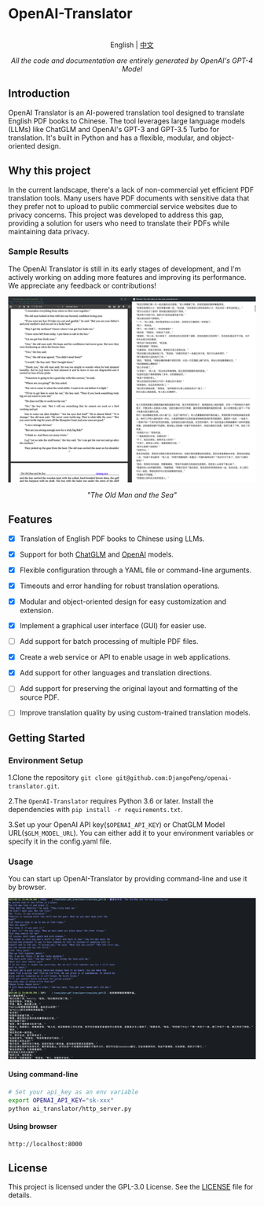 # OpenAI-Translator

<p align="center">
    <br> English | <a href="README-CN.md">中文</a>
</p>
<p align="center">
    <em>All the code and documentation are entirely generated by OpenAI's GPT-4 Model</em>
</p>


## Introduction

OpenAI Translator is an AI-powered translation tool designed to translate English PDF books to Chinese. The tool leverages large language models (LLMs) like ChatGLM and OpenAI's GPT-3 and GPT-3.5 Turbo for translation. It's built in Python and has a flexible, modular, and object-oriented design. 

## Why this project

In the current landscape, there's a lack of non-commercial yet efficient PDF translation tools. Many users have PDF documents with sensitive data that they prefer not to upload to public commercial service websites due to privacy concerns. This project was developed to address this gap, providing a solution for users who need to translate their PDFs while maintaining data privacy.

### Sample Results

The OpenAI Translator is still in its early stages of development, and I'm actively working on adding more features and improving its performance. We appreciate any feedback or contributions!

![The_Old_Man_of_the_Sea](images/sample_image_0.png)

<p align="center">
    <em>"The Old Man and the Sea"</em>
</p>

## Features

- [X] Translation of English PDF books to Chinese using LLMs.
- [X] Support for both [ChatGLM](https://github.com/THUDM/ChatGLM-6B) and [OpenAI](https://platform.openai.com/docs/models) models.
- [X] Flexible configuration through a YAML file or command-line arguments.
- [X] Timeouts and error handling for robust translation operations.
- [X] Modular and object-oriented design for easy customization and extension.
- [X] Implement a graphical user interface (GUI) for easier use.
- [ ] Add support for batch processing of multiple PDF files.
- [X] Create a web service or API to enable usage in web applications.
- [X] Add support for other languages and translation directions.
- [ ] Add support for preserving the original layout and formatting of the source PDF.
- [ ] Improve translation quality by using custom-trained translation models.


## Getting Started

### Environment Setup

1.Clone the repository `git clone git@github.com:DjangoPeng/openai-translator.git`.

2.The `OpenAI-Translator` requires Python 3.6 or later. Install the dependencies with `pip install -r requirements.txt`.

3.Set up your OpenAI API key(`$OPENAI_API_KEY`) or ChatGLM Model URL(`$GLM_MODEL_URL`). You can either add it to your environment variables or specify it in the config.yaml file.

### Usage

You can start up OpenAI-Translator by providing command-line and use it by browser.

![sample_out](images/sample_image_1.png)

#### Using command-line

```bash
# Set your api_key as an env variable
export OPENAI_API_KEY="sk-xxx"
python ai_translator/http_server.py
```

#### Using browser

```
http://localhost:8000
```

## License

This project is licensed under the GPL-3.0 License. See the [LICENSE](LICENSE) file for details.
